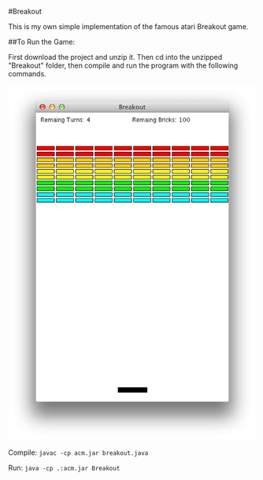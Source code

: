 #Breakout

This is my own simple implementation of the famous atari Breakout game.

##To Run the Game:

First download the project and unzip it.
Then cd into the unzipped "Breakout" folder, then compile and run the program with
the following commands.

![Screen Shot](Screen%20Shot.png)

Compile:
```javac -cp acm.jar breakout.java```

Run:
```java -cp .:acm.jar Breakout```

